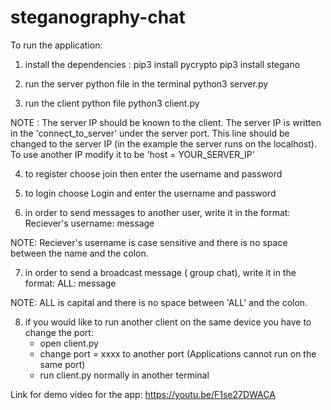 # steganography-chat
To run the application:

1) install the dependencies : 
    pip3 install pycrypto
    pip3 install stegano

2) run the server python file in the terminal
   python3 server.py

3) run the client python file
   python3 client.py

NOTE : The server IP should be known to the client. The server IP is written in the 'connect_to_server' under the server port. This line should be changed to the server IP (in the example the server runs on the localhost). To use another IP modify it to be 'host = YOUR_SERVER_IP'

4) to register choose join then enter the username and password

5) to login choose Login and enter the username and password

6) in order to send messages to another user, write it in the format:
    Reciever's username: message

NOTE: Reciever's username is case sensitive and there is no space between the name and the colon.

7) in order to send a broadcast message ( group chat), write it in the format: 
    ALL: message

NOTE: ALL is capital and there is no space between 'ALL' and the colon.

8) if you would like to run another client on the same device you have to change the port:
   - open client.py 
   - change port = xxxx to another port	(Applications cannot run on the same port)
   - run client.py normally in another terminal

Link for demo video for the app:
https://youtu.be/F1se27DWACA


